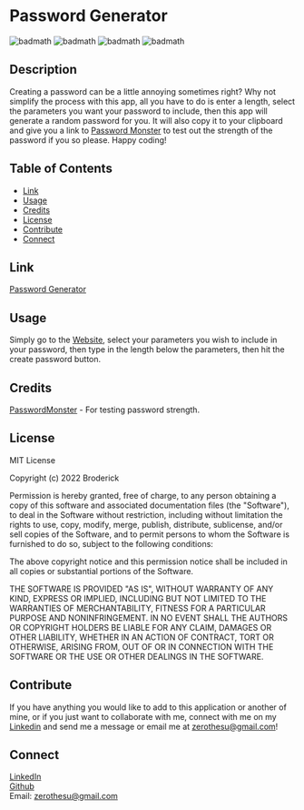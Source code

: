 # Password Generator
![badmath](https://img.shields.io/badge/Javascript-39.6_percent-yellow)
![badmath](https://img.shields.io/badge/CSS-31.3_percent-blue)
![badmath](https://img.shields.io/badge/HTML-29.1_percent-orange)
![badmath](https://img.shields.io/badge/Drank_Coffee_During_Production-Yes-brown)

## Description
Creating a password can be a little annoying sometimes right? Why not simplify the process with this app, all you have to do is enter a length, select the parameters you want your password to include, then this app will generate
a random password for you. It will also copy it to your clipboard and give you a link to [Password Monster](https://www.passwordmonster.com/) to test out the strength of the password if you so please. Happy coding!

## Table of Contents

- [Link](#link)
- [Usage](#usage)
- [Credits](#credits)
- [License](#license)
- [Contribute](#contribute)
- [Connect](#connect)

## Link
[Password Generator](https://brodericks-password-generator.netlify.app/)

## Usage

Simply go to the [Website](https://brodericks-password-generator.netlify.app/), select your parameters you wish to include in your password, then type in the length below the parameters, then hit the create password button.

## Credits
[PasswordMonster](https://www.passwordmonster.com/) - For testing password strength.

## License
MIT License

Copyright (c) 2022 Broderick

Permission is hereby granted, free of charge, to any person obtaining a copy
of this software and associated documentation files (the "Software"), to deal
in the Software without restriction, including without limitation the rights
to use, copy, modify, merge, publish, distribute, sublicense, and/or sell
copies of the Software, and to permit persons to whom the Software is
furnished to do so, subject to the following conditions:

The above copyright notice and this permission notice shall be included in all
copies or substantial portions of the Software.

THE SOFTWARE IS PROVIDED "AS IS", WITHOUT WARRANTY OF ANY KIND, EXPRESS OR
IMPLIED, INCLUDING BUT NOT LIMITED TO THE WARRANTIES OF MERCHANTABILITY,
FITNESS FOR A PARTICULAR PURPOSE AND NONINFRINGEMENT. IN NO EVENT SHALL THE
AUTHORS OR COPYRIGHT HOLDERS BE LIABLE FOR ANY CLAIM, DAMAGES OR OTHER
LIABILITY, WHETHER IN AN ACTION OF CONTRACT, TORT OR OTHERWISE, ARISING FROM,
OUT OF OR IN CONNECTION WITH THE SOFTWARE OR THE USE OR OTHER DEALINGS IN THE
SOFTWARE.

## Contribute
If you have anything you would like to add to this application or another of mine, or if you just want to collaborate with me, connect with me on my [Linkedin](https://www.linkedin.com/in/broderickhywell/) and 
send me a message or email me at zerothesu@gmail.com!

## Connect
[LinkedIn](https://www.linkedin.com/in/broderickhywell/)  
[Github](https://github.com/BroderickHywell)  
Email: zerothesu@gmail.com
